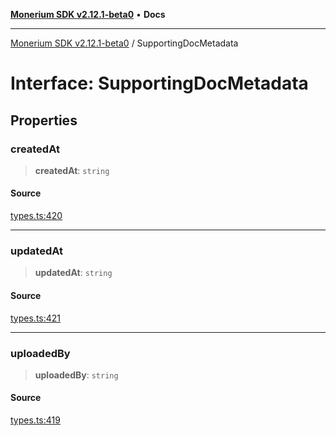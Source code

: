 [**Monerium SDK v2.12.1-beta0**](../README.md) • **Docs**

---

[Monerium SDK v2.12.1-beta0](../README.md) / SupportingDocMetadata

# Interface: SupportingDocMetadata

## Properties

### createdAt

> **createdAt**: `string`

#### Source

[types.ts:420](https://github.com/monerium/js-monorepo/blob/5652214d02f5add3c0253df8e24a10c8f67836ad/packages/sdk/src/types.ts#L420)

---

### updatedAt

> **updatedAt**: `string`

#### Source

[types.ts:421](https://github.com/monerium/js-monorepo/blob/5652214d02f5add3c0253df8e24a10c8f67836ad/packages/sdk/src/types.ts#L421)

---

### uploadedBy

> **uploadedBy**: `string`

#### Source

[types.ts:419](https://github.com/monerium/js-monorepo/blob/5652214d02f5add3c0253df8e24a10c8f67836ad/packages/sdk/src/types.ts#L419)
